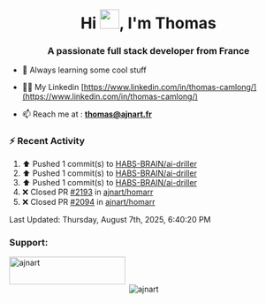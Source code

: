 <h1 align="center">Hi <img height="35px" src="https://raw.githubusercontent.com/MartinHeinz/MartinHeinz/master/wave.gif" width="35px"/>, I'm Thomas</h1>
<h3 align="center">A passionate full stack developer from France</h3>

- 🌱 Always learning some cool stuff 

- 👨‍💻 My Linkedin [https://www.linkedin.com/in/thomas-camlong/](https://www.linkedin.com/in/thomas-camlong/)

- 📫 Reach me at : **thomas@ajnart.fr**

### :zap: Recent Activity

<!--RECENT_ACTIVITY:start-->
1. ⬆️ Pushed 1 commit(s) to [HABS-BRAIN/ai-driller](https://github.com/HABS-BRAIN/ai-driller)<br>
2. ⬆️ Pushed 1 commit(s) to [HABS-BRAIN/ai-driller](https://github.com/HABS-BRAIN/ai-driller)<br>
3. ⬆️ Pushed 1 commit(s) to [HABS-BRAIN/ai-driller](https://github.com/HABS-BRAIN/ai-driller)<br>
4. ❌ Closed PR [#2193](https://github.com/ajnart/homarr/pull/2193) in [ajnart/homarr](https://github.com/ajnart/homarr)<br>
5. ❌ Closed PR [#2094](https://github.com/ajnart/homarr/pull/2094) in [ajnart/homarr](https://github.com/ajnart/homarr)<br>
<!--RECENT_ACTIVITY:end-->

<!--RECENT_ACTIVITY:last_update-->
Last Updated: Thursday, August 7th, 2025, 6:40:20 PM
<!--RECENT_ACTIVITY:last_update_end-->
<h3 align="left">Support:</h3>
<p><a href="https://ko-fi.com/ajnart"> <img align="left" src="https://cdn.ko-fi.com/cdn/kofi3.png?v=3" height="50" width="210" alt="ajnart" /></a></p><br><br>

<p>&nbsp;<img align="center" src="https://github-readme-stats.vercel.app/api?username=ajnart&show_icons=true&theme=tokyonight&locale=en" alt="ajnart" /></p>
